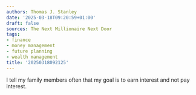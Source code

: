 ```yaml
---
authors: Thomas J. Stanley
date: '2025-03-18T09:20:59+01:00'
draft: false
sources: The Next Millionaire Next Door
tags:
- finance
- money management
- future planning
- wealth management
title: '20250318092125'
---
```


I tell my family members often that my goal is to earn interest and not pay interest.